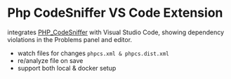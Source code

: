 # Php CodeSniffer  VS Code Extension

integrates [PHP_CodeSniffer](https://github.com/PHPCSStandards/PHP_CodeSniffer) with Visual Studio Code, showing dependency violations in the Problems panel and editor.

- watch files for changes `phpcs.xml & phpcs.dist.xml`
- re/analyze file on save
- support both local & docker setup
